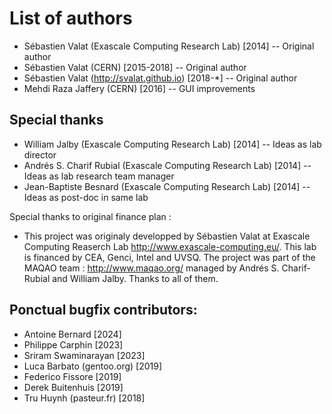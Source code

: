 List of authors
===============

 * Sébastien Valat (Exascale Computing Research Lab) [2014] -- Original author
 * Sébastien Valat (CERN) [2015-2018] -- Original author
 * Sébastien Valat (http://svalat.github.io) [2018-*] -- Original author
 * Mehdi Raza Jaffery (CERN) [2016] -- GUI improvements

Special thanks
--------------

 * William Jalby (Exascale Computing Research Lab) [2014] -- Ideas as lab director
 * Andrés S. Charif Rubial (Exascale Computing Research Lab) [2014] -- Ideas as lab research team manager
 * Jean-Baptiste Besnard (Exascale Computing Research Lab) [2014] -- Ideas as post-doc in same lab

Special thanks to original finance plan :

 - This project was originaly developped by Sébastien Valat at Exascale Computing Reaserch Lab 
   http://www.exascale-computing.eu/. This lab is financed by CEA, Genci, Intel and UVSQ. 
   The project was part of the MAQAO team : http://www.maqao.org/ managed by Andrés S. Charif-Rubial 
   and William Jalby. Thanks to all of them.

Ponctual bugfix contributors:
-----------------------------

 * Antoine Bernard [2024]
 * Philippe Carphin [2023]
 * Sriram Swaminarayan [2023]
 * Luca Barbato (gentoo.org) [2019]
 * Federico Fissore [2019]
 * Derek Buitenhuis [2019]
 * Tru Huynh (pasteur.fr) [2018]
